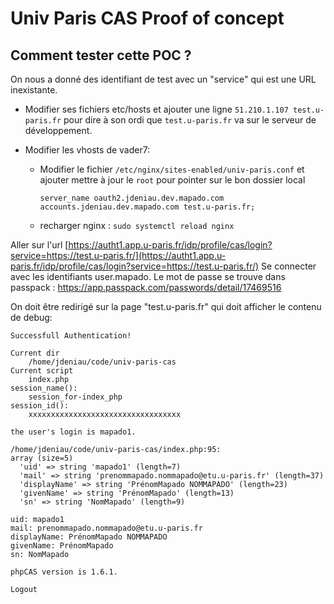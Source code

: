 # Univ Paris CAS Proof of concept

## Comment tester cette POC ?

On nous a donné des identifiant de test avec un "service" qui est une URL inexistante.

- Modifier ses fichiers etc/hosts et ajouter une ligne `51.210.1.107 test.u-paris.fr` pour dire à son ordi que `test.u-paris.fr` va sur le serveur de développement.
- Modifier les vhosts de vader7:

  - Modifier le fichier `/etc/nginx/sites-enabled/univ-paris.conf` et ajouter mettre à jour le `root` pour pointer sur le bon dossier local

    ```
    server_name oauth2.jdeniau.dev.mapado.com accounts.jdeniau.dev.mapado.com test.u-paris.fr;
    ```

  - recharger nginx : `sudo systemctl reload nginx`

Aller sur l'url [https://autht1.app.u-paris.fr/idp/profile/cas/login?service=https://test.u-paris.fr/](https://autht1.app.u-paris.fr/idp/profile/cas/login?service=https://test.u-paris.fr/)
Se connecter avec les identifiants user.mapado. Le mot de passe se trouve dans passpack : https://app.passpack.com/passwords/detail/17469516

On doit être redirigé sur la page "test.u-paris.fr" qui doit afficher le contenu de debug:

```
Successfull Authentication!

Current dir
    /home/jdeniau/code/univ-paris-cas
Current script
    index.php
session_name():
    session_for-index_php
session_id():
    xxxxxxxxxxxxxxxxxxxxxxxxxxxxxxxxxx

the user's login is mapado1.

/home/jdeniau/code/univ-paris-cas/index.php:95:
array (size=5)
  'uid' => string 'mapado1' (length=7)
  'mail' => string 'prenommapado.nommapado@etu.u-paris.fr' (length=37)
  'displayName' => string 'PrénomMapado NOMMAPADO' (length=23)
  'givenName' => string 'PrénomMapado' (length=13)
  'sn' => string 'NomMapado' (length=9)

uid: mapado1
mail: prenommapado.nommapado@etu.u-paris.fr
displayName: PrénomMapado NOMMAPADO
givenName: PrénomMapado
sn: NomMapado

phpCAS version is 1.6.1.

Logout
```
